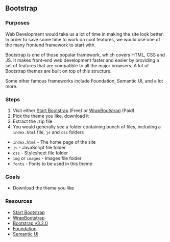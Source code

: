 ## Bootstrap

### Purposes

Web Development would take us a lot of time in making the site look better. In order to save some time to work on cool features, we would use one of the many frontend framework to start with.

Bootstrap is one of those popular framework, which covers HTML, CSS and JS. It makes front-end web development faster and easier by providing a set of features that are compatible to all the major browsers. A lot of Bootstrap themes are built on top of this structure.

Some other famous frameworks include Foundation, Semantic UI, and a lot more.

### Steps

1. Visit either [Start Bootstrap](http://startbootstrap.com/template-categories/all/) (Free) or [WrapBootstrap](https://wrapbootstrap.com/) (Paid)
2. Pick the theme you like, download it
3. Extract the .zip file
4. You would generally see a folder containing bunch of files, including a `index.html` file, `js` and `css` folders
  * `index.html` - The home page of the site
  * `js` - JavaScript file folder
  * `css` - Stylesheet file folder
  * `img` or `images` - Images file folder
  * `fonts` - Fonts to be used in this theme

### Goals

- Download the theme you like

### Resources

- [Start Bootstrap](http://startbootstrap.com/template-categories/all/)
- [WrapBootstrap](https://wrapbootstrap.com/)
- [Bootstrap v3.2.0](http://getbootstrap.com/)
- [Foundation](http://foundation.zurb.com/)
- [Semantic UI](http://semantic-ui.com/)
